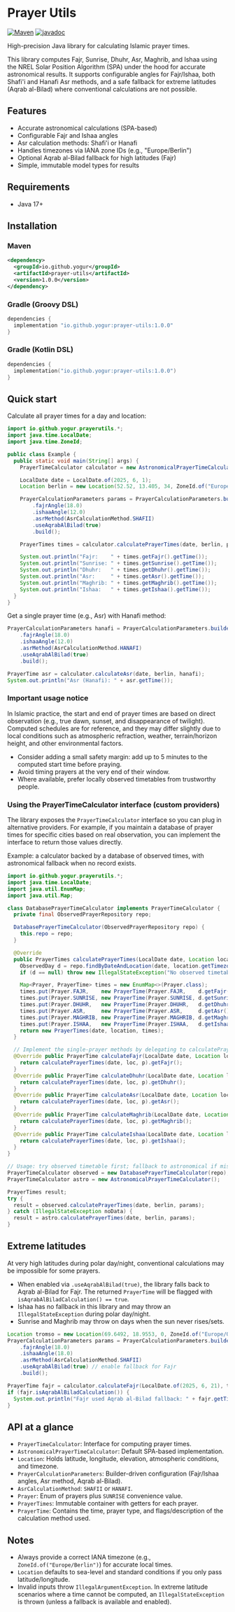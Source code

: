 # Prayer Utils

[![Maven](https://img.shields.io/maven-central/v/io.github.yogur/prayer-utils?color=dodgerblue)](https://central.sonatype.com/artifact/io.github.yogur/prayer-utils/)
[![javadoc](https://javadoc.io/badge2/io.github.yogur/prayer-utils/javadoc.svg)](https://javadoc.io/doc/io.github.yogur/prayer-utils)

High-precision Java library for calculating Islamic prayer times.

This library computes Fajr, Sunrise, Dhuhr, Asr, Maghrib, and Ishaa using the NREL Solar Position Algorithm (SPA) under the hood for accurate astronomical results. It supports configurable angles for Fajr/Ishaa, both Shafi'i and Hanafi Asr methods, and a safe fallback for extreme latitudes (Aqrab al-Bilad) where conventional calculations are not possible.

## Features

- Accurate astronomical calculations (SPA-based)
- Configurable Fajr and Ishaa angles
- Asr calculation methods: Shafi'i or Hanafi
- Handles timezones via IANA zone IDs (e.g., "Europe/Berlin")
- Optional Aqrab al-Bilad fallback for high latitudes (Fajr)
- Simple, immutable model types for results

## Requirements

- Java 17+

## Installation

### Maven

```xml
<dependency>
  <groupId>io.github.yogur</groupId>
  <artifactId>prayer-utils</artifactId>
  <version>1.0.0</version>
</dependency>
```

### Gradle (Groovy DSL)

```groovy
dependencies {
  implementation "io.github.yogur:prayer-utils:1.0.0"
}
```

### Gradle (Kotlin DSL)

```kotlin
dependencies {
  implementation("io.github.yogur:prayer-utils:1.0.0")
}
```

## Quick start

Calculate all prayer times for a day and location:

```java
import io.github.yogur.prayerutils.*;
import java.time.LocalDate;
import java.time.ZoneId;

public class Example {
  public static void main(String[] args) {
    PrayerTimeCalculator calculator = new AstronomicalPrayerTimeCalculator();

    LocalDate date = LocalDate.of(2025, 6, 1);
    Location berlin = new Location(52.52, 13.405, 34, ZoneId.of("Europe/Berlin"));

    PrayerCalculationParameters params = PrayerCalculationParameters.builder()
        .fajrAngle(18.0)
        .ishaaAngle(12.0)
        .asrMethod(AsrCalculationMethod.SHAFII)
        .useAqrabAlBilad(true)
        .build();

    PrayerTimes times = calculator.calculatePrayerTimes(date, berlin, params);

    System.out.println("Fajr:    " + times.getFajr().getTime());
    System.out.println("Sunrise: " + times.getSunrise().getTime());
    System.out.println("Dhuhr:   " + times.getDhuhr().getTime());
    System.out.println("Asr:     " + times.getAsr().getTime());
    System.out.println("Maghrib: " + times.getMaghrib().getTime());
    System.out.println("Ishaa:   " + times.getIshaa().getTime());
  }
}
```

Get a single prayer time (e.g., Asr) with Hanafi method:

```java
PrayerCalculationParameters hanafi = PrayerCalculationParameters.builder()
    .fajrAngle(18.0)
    .ishaaAngle(12.0)
    .asrMethod(AsrCalculationMethod.HANAFI)
    .useAqrabAlBilad(true)
    .build();

PrayerTime asr = calculator.calculateAsr(date, berlin, hanafi);
System.out.println("Asr (Hanafi): " + asr.getTime());
```

### Important usage notice

In Islamic practice, the start and end of prayer times are based on direct observation (e.g., true dawn, sunset, and disappearance of twilight). Computed schedules are for reference, and they may differ slightly due to local conditions such as atmospheric refraction, weather, terrain/horizon height, and other environmental factors.

- Consider adding a small safety margin: add up to 5 minutes to the computed start time before praying.
- Avoid timing prayers at the very end of their window.
- Where available, prefer locally observed timetables from trustworthy people.

### Using the PrayerTimeCalculator interface (custom providers)

The library exposes the `PrayerTimeCalculator` interface so you can plug in alternative providers. For example, if you maintain a database of prayer times for specific cities based on real observation, you can implement the interface to return those values directly.

Example: a calculator backed by a database of observed times, with astronomical fallback when no record exists.

```java
import io.github.yogur.prayerutils.*;
import java.time.LocalDate;
import java.util.EnumMap;
import java.util.Map;

class DatabasePrayerTimeCalculator implements PrayerTimeCalculator {
  private final ObservedPrayerRepository repo;

  DatabasePrayerTimeCalculator(ObservedPrayerRepository repo) {
    this.repo = repo;
  }

  @Override
  public PrayerTimes calculatePrayerTimes(LocalDate date, Location location, PrayerCalculationParameters params) {
    ObservedDay d = repo.findByDateAndLocation(date, location.getTimezone());
    if (d == null) throw new IllegalStateException("No observed timetable available");

    Map<Prayer, PrayerTime> times = new EnumMap<>(Prayer.class);
    times.put(Prayer.FAJR,    new PrayerTime(Prayer.FAJR,    d.getFajr(),    false, "Observed (DB)"));
    times.put(Prayer.SUNRISE, new PrayerTime(Prayer.SUNRISE, d.getSunrise(), false, "Observed (DB)"));
    times.put(Prayer.DHUHR,   new PrayerTime(Prayer.DHUHR,   d.getDhuhr(),   false, "Observed (DB)"));
    times.put(Prayer.ASR,     new PrayerTime(Prayer.ASR,     d.getAsr(),     false, "Observed (DB)"));
    times.put(Prayer.MAGHRIB, new PrayerTime(Prayer.MAGHRIB, d.getMaghrib(), false, "Observed (DB)"));
    times.put(Prayer.ISHAA,   new PrayerTime(Prayer.ISHAA,   d.getIshaa(),   false, "Observed (DB)"));
    return new PrayerTimes(date, location, times);
  }

  // Implement the single-prayer methods by delegating to calculatePrayerTimes(...)
  @Override public PrayerTime calculateFajr(LocalDate date, Location loc, PrayerCalculationParameters p) {
    return calculatePrayerTimes(date, loc, p).getFajr();
  }
  @Override public PrayerTime calculateDhuhr(LocalDate date, Location loc, PrayerCalculationParameters p) {
    return calculatePrayerTimes(date, loc, p).getDhuhr();
  }
  @Override public PrayerTime calculateAsr(LocalDate date, Location loc, PrayerCalculationParameters p) {
    return calculatePrayerTimes(date, loc, p).getAsr();
  }
  @Override public PrayerTime calculateMaghrib(LocalDate date, Location loc, PrayerCalculationParameters p) {
    return calculatePrayerTimes(date, loc, p).getMaghrib();
  }
  @Override public PrayerTime calculateIshaa(LocalDate date, Location loc, PrayerCalculationParameters p) {
    return calculatePrayerTimes(date, loc, p).getIshaa();
  }
}

// Usage: try observed timetable first; fallback to astronomical if missing
PrayerTimeCalculator observed = new DatabasePrayerTimeCalculator(repo);
PrayerTimeCalculator astro = new AstronomicalPrayerTimeCalculator();

PrayerTimes result;
try {
  result = observed.calculatePrayerTimes(date, berlin, params);
} catch (IllegalStateException noData) {
  result = astro.calculatePrayerTimes(date, berlin, params);
}
```

## Extreme latitudes

At very high latitudes during polar day/night, conventional calculations may be impossible for some prayers.

- When enabled via `.useAqrabAlBilad(true)`, the library falls back to Aqrab al-Bilad for Fajr. The returned `PrayerTime` will be flagged with `isAqrabAlBiladCalculation() == true`.
- Ishaa has no fallback in this library and may throw an `IllegalStateException` during polar day/night.
- Sunrise and Maghrib may throw on days when the sun never rises/sets.

```java
Location tromso = new Location(69.6492, 18.9553, 0, ZoneId.of("Europe/Oslo"));
PrayerCalculationParameters params = PrayerCalculationParameters.builder()
    .fajrAngle(18.0)
    .ishaaAngle(18.0)
    .asrMethod(AsrCalculationMethod.SHAFII)
    .useAqrabAlBilad(true) // enable fallback for Fajr
    .build();

PrayerTime fajr = calculator.calculateFajr(LocalDate.of(2025, 6, 21), tromso, params);
if (fajr.isAqrabAlBiladCalculation()) {
  System.out.println("Fajr used Aqrab al-Bilad fallback: " + fajr.getTime());
}
```

## API at a glance

- `PrayerTimeCalculator`: Interface for computing prayer times.
- `AstronomicalPrayerTimeCalculator`: Default SPA-based implementation.
- `Location`: Holds latitude, longitude, elevation, atmospheric conditions, and timezone.
- `PrayerCalculationParameters`: Builder-driven configuration (Fajr/Ishaa angles, Asr method, Aqrab al-Bilad).
- `AsrCalculationMethod`: `SHAFII` or `HANAFI`.
- `Prayer`: Enum of prayers plus `SUNRISE` convenience value.
- `PrayerTimes`: Immutable container with getters for each prayer.
- `PrayerTime`: Contains the time, prayer type, and flags/description of the calculation method used.

## Notes

- Always provide a correct IANA timezone (e.g., `ZoneId.of("Europe/Berlin")`) for accurate local times.
- `Location` defaults to sea-level and standard conditions if you only pass latitude/longitude.
- Invalid inputs throw `IllegalArgumentException`. In extreme latitude scenarios where a time cannot be computed, an `IllegalStateException` is thrown (unless a fallback is available and enabled).
